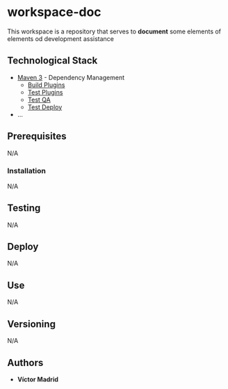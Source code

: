 # workspace-doc

This workspace is a repository that serves to **document** some elements of elements od development assistance

## Technological Stack

* [Maven 3](https://maven.apache.org/) - Dependency Management
  * [Build Plugins](https://github.com/vjmadrid/workspace-doc/blob/master/doc/maven/README-Configuration-Maven-Build-Plugins.md)
  * [Test Plugins](https://github.com/vjmadrid/workspace-doc/blob/master/doc/maven/README-Configuration-Maven-Test-Plugins.md)
  * [Test QA](https://github.com/vjmadrid/workspace-doc/blob/master/doc/maven/README-Configuration-Maven-QA-Plugins.md)
  * [Test Deploy](https://github.com/vjmadrid/workspace-doc/blob/master/doc/maven/README-Configuration-Maven-Deploy-Plugins.md)
* ...


## Prerequisites

N/A


### Installation

N/A


## Testing

N/A


## Deploy

N/A


## Use

N/A


## Versioning

N/A


## Authors

* **Víctor Madrid**
